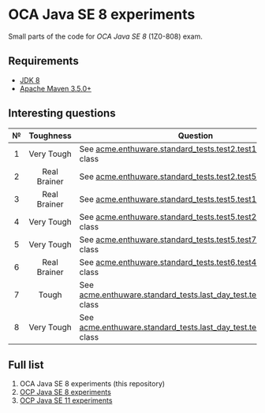 # OCA Java SE 8 experiments

Small parts of the code for *OCA Java SE 8* (1Z0-808) exam.

## Requirements

* [JDK 8](http://www.oracle.com/technetwork/java/javase/downloads/index.html)
* [Apache Maven 3.5.0+](https://maven.apache.org/download.cgi)

## Interesting questions

 № | Toughness | Question | Answer
:-: | :-------: | -------- | ------
 1  | Very Tough | See [acme.enthuware.standard_tests.test2.test14.Example](https://github.com/dbelob/oca-jse8/blob/master/src/main/java/acme/enthuware/standard_tests/test2/test14/Example.java) class | [Answer](https://github.com/dbelob/oca-jse8/blob/master/src/main/java/acme/enthuware/standard_tests/test2/test14/Answer.md)
 2  | Real Brainer | See [acme.enthuware.standard_tests.test2.test56.B](https://github.com/dbelob/oca-jse8/blob/master/src/main/java/acme/enthuware/standard_tests/test2/test56/B.java) class | [Answer](https://github.com/dbelob/oca-jse8/blob/master/src/main/java/acme/enthuware/standard_tests/test2/test56/Answer.md)
 3  | Real Brainer | See [acme.enthuware.standard_tests.test5.test16.Test](https://github.com/dbelob/oca-jse8/blob/master/src/main/java/acme/enthuware/standard_tests/test5/test16/Test.java) class | [Answer](https://github.com/dbelob/oca-jse8/blob/master/src/main/java/acme/enthuware/standard_tests/test5/test16/Answer.md)
 4  | Very Tough | See [acme.enthuware.standard_tests.test5.test24.Example](https://github.com/dbelob/oca-jse8/blob/master/src/main/java/acme/enthuware/standard_tests/test5/test24/Example.java) class | [Answer](https://github.com/dbelob/oca-jse8/blob/master/src/main/java/acme/enthuware/standard_tests/test5/test24/Answer.md)
 5  | Very Tough | See [acme.enthuware.standard_tests.test5.test70.TestClass](https://github.com/dbelob/oca-jse8/blob/master/src/main/java/acme/enthuware/standard_tests/test5/test70/TestClass.java) class | [Answer](https://github.com/dbelob/oca-jse8/blob/master/src/main/java/acme/enthuware/standard_tests/test5/test70/Answer.md)
 6  | Real Brainer | See [acme.enthuware.standard_tests.test6.test44.TestClass](https://github.com/dbelob/oca-jse8/blob/master/src/main/java/acme/enthuware/standard_tests/test6/test44/TestClass.java) class | [Answer](https://github.com/dbelob/oca-jse8/blob/master/src/main/java/acme/enthuware/standard_tests/test6/test44/Answer.md)
 7  | Tough | See [acme.enthuware.standard_tests.last_day_test.test20.TestClass](https://github.com/dbelob/oca-jse8/blob/master/src/main/java/acme/enthuware/standard_tests/last_day_test/test20/TestClass.java) class | [Answer](https://github.com/dbelob/oca-jse8/blob/master/src/main/java/acme/enthuware/standard_tests/last_day_test/test20/Answer.md)
 8  | Very Tough | See [acme.enthuware.standard_tests.last_day_test.test67.TestClass](https://github.com/dbelob/oca-jse8/blob/master/src/main/java/acme/enthuware/standard_tests/last_day_test/test67/TestClass.java) class | [Answer](https://github.com/dbelob/oca-jse8/blob/master/src/main/java/acme/enthuware/standard_tests/last_day_test/test67/Answer.md)

## Full list

1. OCA Java SE 8 experiments (this repository)
2. [OCP Java SE 8 experiments](https://github.com/dbelob/ocp-jse8)
3. [OCP Java SE 11 experiments](https://github.com/dbelob/ocp-jse11)
